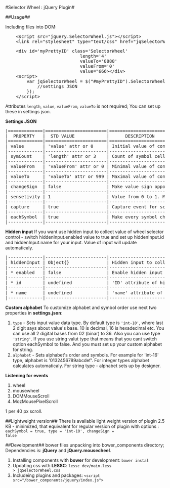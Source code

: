 #Selector Wheel : jQuery Plugin#

##Usage##

Including files into DOM:<br>
<pre>
	&lt;script src="jquery.SelectorWheel.js"&gt;&lt;/script&gt;
	&lt;link rel="stylesheet" type="text/css" href="jqSelectorWheel.css"&gt;
</pre>
<pre>
	&lt;div id='myPrettyID' class='SelectorWheel' 
							length='4' 
							valueTo='8888' 
							valueFrom='0' 
							value="666&gt;&lt;/div&gt;
	&lt;script&gt; 
		var jqSelectorWheel = $("#myPrettyID").SelectorWheel({
			//settings JSON
		});
	&lt;/script&gt;	
</pre>

Attributes <code>length</code>, <code>value</code>, <code>valueFrom</code>, <code>valueTo</code>  is not required; You can set up these in settings json.

**Settings JSON**
<pre>
|=============|=======================|===========================================|
|  PROPERTY   |  STD VALUE            |      DESCRIPTION                          |
|=============|=======================|===========================================| 
| value       | 'value' attr or 0     | Initial value of controller               |
|-------------|-----------------------|-------------------------------------------|
| symCount    | 'length' attr or 3    | Count of symbol cells                     |
|-------------|-----------------------|-------------------------------------------|
| valueFrom   | 'valueFrom' attr or 0 | Minimal value of controller               |
|-------------|-----------------------|-------------------------------------------|
| valueTo     | 'valueTo' attr or 999 | Maximal value of controller               |
|-------------|-----------------------|-------------------------------------------|
| changeSign  | false                 | Make value sign opposite by click or not  |
|-------------|-----------------------|-------------------------------------------|
| sensetivity | 1                     | Value from 0 to 1. Multiplied by scroll   |
|-------------|-----------------------|-------------------------------------------|
| capture     | true                  | Capture event for scroll window           |
|-------------|-----------------------|-------------------------------------------|
| eachSymbol  | true                  | Make every symbol change independently    |
|-------------|-----------------------|-------------------------------------------|
</pre>

**Hidden input**
If you want use hidden input to collect value of wheel selector control - switch hiddenInput.enabled value to true and set up hiddenInput.id and hiddenInput.name for your input. Value of input will update automaticaly. 
<pre>
|-------------|-----------------------|-------------------------------------------|
| hiddenInput | Object{}              | Hidden input to collect values            |
|-------------|-----------------------|-------------------------------------------|
| * enabled   | false                 | Enable hidden input or not                |
|-------------|-----------------------|-------------------------------------------|
| * id        | undefined             | 'ID' attribute of hidden input            |
|-------------|-----------------------|-------------------------------------------|
| * name      | undefined             | 'name' attribute of hidden input          |
|-------------|-----------------------|-------------------------------------------|
</pre>

**Custom alphabet**
To customize alphabet and symbol order use next two properties in **settings.json**:

1. <code>type</code>  - Sets input value data type. By default type is <code>'int-10'</code>, where last 2 digit says about value's base. 10 is decimal, 16 is hexadecimal etc. You can use all 2 digital bases from 02 (binar) to 36. Also you can use type <code>'string'</code>. If you use string valut type that means that you cant switch option eachSymbol to false. And you must set up your custom alphabet for string.
2. <code>alphabet</code> - Sets alphabet's order and symbols. For example for 'int-16' type, alphabet is '0132456789abcdef'. For integer types alphabet calculates automaticaly. For string type - alphabet sets up by designer.

**Listening for events**

1. wheel
2. mousewheel
3. DOMMouseScroll
4. MozMousePixelScroll

1 per 40 px scroll.

##Lightweight version##
There is available light weight version of plugin 2.5 KB - minimized, that equivalent for regular version of plugin with options : <code>eachSymbol = true, type = 'int-10', changeSign = false</code><br>

##Development##
bower files unpacking into bower_components directory; Dependencies is: **jQuery** and **jQuery.mousecheel**.

1. Installing components with **bower** for development: <code>bower instal</code> <br>
2. Updating css with **LESSC**: <code>lessc dev/main.less &gt; jqSelectorWheel.css</code><br>
3. Includeing plugins and packages: <code>&lt;script src="/bower_components/jquery/index.js"&gt;</script></code><br>
